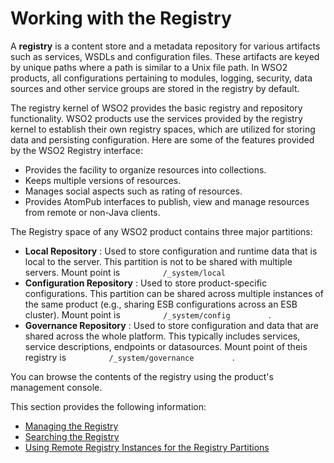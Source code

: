 # Working with the Registry

A **registry** is a content store and a metadata repository for various
artifacts such as services, WSDLs and configuration files. These
artifacts are keyed by unique paths where a path is similar to a Unix
file path. In WSO2 products, all configurations pertaining to modules,
logging, security, data sources and other service groups are stored in
the registry by default.

The registry kernel of WSO2 provides the basic registry and repository
functionality. WSO2 products use the services provided by the registry
kernel to establish their own registry spaces, which are utilized for
storing data and persisting configuration. Here are some of the features
provided by the WSO2 Registry interface:

-   Provides the facility to organize resources into collections.
-   Keeps multiple versions of resources.
-   Manages social aspects such as rating of resources.
-   Provides AtomPub interfaces to publish, view and manage resources
    from remote or non-Java clients.

The Registry space of any WSO2 product contains three major
partitions:  

-   **Local Repository** : Used to store configuration and runtime data
    that is local to the server. This partition is not to be shared with
    multiple servers. Mount point is
    `          /_system/local         `  
-   **Configuration Repository** : Used to store product-specific
    configurations. This partition can be shared across multiple
    instances of the same product (e.g., sharing ESB configurations
    across an ESB cluster). Mount point is
    `          /_system/config         ` .
-   **Governance Repository** : Used to store configuration and data
    that are shared across the whole platform. This typically includes
    services, service descriptions, endpoints or datasources. Mount
    point of theis registry is `          /_system/governance         `
    .

You can browse the contents of the registry using the product's
management console.

This section provides the following information:

-   [Managing the Registry](../../administer/managing-the-registry)
-   [Searching the Registry](../../administer/searching-the-registry)
-   [Using Remote Registry Instances for the Registry
    Partitions](../../administer/using-remote-registry-instances-for-the-registry-partitions)

  
